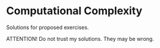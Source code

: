 # Computational Complexity
Solutions for proposed exercises.

ATTENTION! Do not trust my solutions. They may be wrong.

